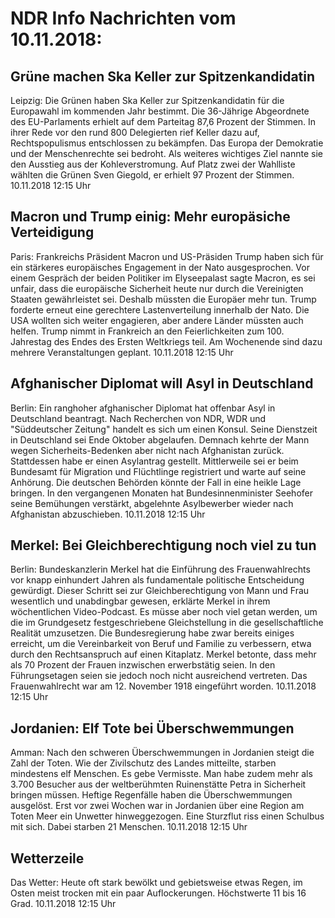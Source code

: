 # NDR Info Nachrichten vom 10.11.2018:


## Grüne machen Ska Keller zur Spitzenkandidatin
Leipzig:	Die Grünen haben Ska Keller zur Spitzenkandidatin für die Europawahl im kommenden Jahr bestimmt. Die 36-Jährige Abgeordnete des EU-Parlaments erhielt auf dem Parteitag 87,6 Prozent der Stimmen. In ihrer Rede vor den rund 800 Delegierten rief Keller dazu auf, Rechtspopulismus entschlossen zu bekämpfen. Das Europa der Demokratie und der Menschenrechte sei bedroht. Als weiteres wichtiges Ziel nannte sie den Ausstieg aus der Kohleverstromung. Auf Platz zwei der Wahlliste wählten die Grünen Sven Giegold, er erhielt 97 Prozent der Stimmen. 10.11.2018 12:15 Uhr 

## Macron und Trump einig: Mehr europäsiche Verteidigung
Paris:	Frankreichs Präsident Macron und US-Präsiden Trump haben sich für ein stärkeres europäisches Engagement in der Nato ausgesprochen. Vor einem Gespräch der beiden Politiker im Elyseepalast sagte Macron, es sei unfair, dass die europäische Sicherheit heute nur durch die Vereinigten Staaten gewährleistet sei. Deshalb müssten die Europäer mehr tun. Trump forderte erneut eine gerechtere Lastenverteilung innerhalb der Nato. Die USA wollten sich weiter engagieren, aber andere Länder müssten auch helfen. Trump nimmt in Frankreich an den Feierlichkeiten zum 100. Jahrestag des Endes des Ersten Weltkriegs teil. Am Wochenende sind dazu mehrere Veranstaltungen geplant. 10.11.2018 12:15 Uhr 

## Afghanischer Diplomat will Asyl in Deutschland
Berlin: Ein ranghoher afghanischer Diplomat hat offenbar Asyl in Deutschland beantragt. Nach Recherchen von NDR, WDR und "Süddeutscher Zeitung" handelt es sich um einen Konsul. Seine Dienstzeit in Deutschland sei Ende Oktober abgelaufen. Demnach kehrte der Mann wegen Sicherheits-Bedenken aber nicht nach Afghanistan zurück. Stattdessen habe er einen Asylantrag gestellt. Mittlerweile sei er beim Bundesamt für Migration und Flüchtlinge registriert und warte auf seine Anhörung. Die deutschen Behörden könnte der Fall in eine heikle Lage bringen. In den vergangenen Monaten hat Bundesinnenminister Seehofer seine Bemühungen verstärkt, abgelehnte Asylbewerber wieder nach Afghanistan abzuschieben. 10.11.2018 12:15 Uhr 

## Merkel: Bei Gleichberechtigung noch viel zu tun
Berlin: Bundeskanzlerin Merkel hat die Einführung des Frauenwahlrechts vor knapp einhundert Jahren als fundamentale politische Entscheidung gewürdigt. Dieser Schritt sei zur Gleichberechtigung von Mann und Frau wesentlich und unabdingbar gewesen, erklärte Merkel in ihrem wöchentlichen Video-Podcast. Es müsse aber noch viel getan werden, um die im Grundgesetz festgeschriebene Gleichstellung in die gesellschaftliche Realität umzusetzen. Die Bundesregierung habe zwar bereits einiges erreicht, um die Vereinbarkeit von Beruf und Familie zu verbessern, etwa durch den Rechtsanspruch auf einen Kitaplatz. Merkel betonte, dass mehr als 70 Prozent der Frauen inzwischen erwerbstätig seien. In den Führungsetagen seien sie jedoch noch nicht ausreichend vertreten. Das Frauenwahlrecht war am 12. November 1918 eingeführt worden. 10.11.2018 12:15 Uhr 

## Jordanien: Elf Tote bei Überschwemmungen
Amman: Nach den schweren Überschwemmungen in Jordanien steigt die Zahl der Toten. Wie der Zivilschutz des Landes mitteilte, starben mindestens elf Menschen. Es gebe Vermisste. Man habe zudem mehr als 3.700 Besucher aus der weltberühmten Ruinenstätte Petra in Sicherheit bringen müssen. Heftige Regenfälle haben die Überschwemmungen ausgelöst. Erst vor zwei Wochen war in Jordanien über eine Region am Toten Meer ein Unwetter hinweggezogen. Eine Sturzflut riss einen Schulbus mit sich. Dabei starben 21 Menschen. 10.11.2018 12:15 Uhr 

## Wetterzeile
Das Wetter: Heute oft stark bewölkt und gebietsweise etwas Regen, im Osten meist trocken mit ein paar Auflockerungen. Höchstwerte 11 bis 16 Grad. 10.11.2018 12:15 Uhr 
